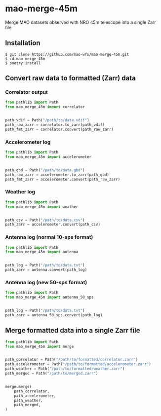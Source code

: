 # mao-merge-45m
Merge MAO datasets observed with NRO 45m telescope into a single Zarr file

## Installation

```shell
$ git clone https://github.com/mao-wfs/mao-merge-45m.git
$ cd mao-merge-45m
$ poetry install
```

## Convert raw data to formatted (Zarr) data

### Correlator output

```python
from pathlib import Path
from mao_merge_45m import correlator


path_vdif = Path("/path/to/data.vdif")
path_raw_zarr = correlator.to_zarr(path_vdif)
path_fmt_zarr = correlator.convert(path_raw_zarr)
```

### Accelerometer log

```python
from pathlib import Path
from mao_merge_45m import accelerometer


path_gbd = Path("/path/to/data.gbd")
path_raw_zarr = accelerometer.to_zarr(path_gbd)
path_fmt_zarr = accelerometer.convert(path_raw_zarr)
```

### Weather log

```python
from pathlib import Path
from mao_merge_45m import weather


path_csv = Path("/path/to/data.csv")
path_zarr = accelerometer.convert(path_csv)
```

### Antenna log (normal 10-sps format)

```python
from pathlib import Path
from mao_merge_45m import antenna


path_log = Path("/path/to/data.txt")
path_zarr = antenna.convert(path_log)
```

### Antenna log (new 50-sps format)

```python
from pathlib import Path
from mao_merge_45m import antenna_50_sps


path_log = Path("/path/to/data.txt")
path_zarr = antenna_50_sps.convert(path_log)
```

## Merge formatted data into a single Zarr file

```python
from pathlib import Path
from mao_merge_45m import merge


path_correlator = Path("/path/to/formatted/correlator.zarr")
path_accelerometer = Path("/path/to/formatted/accelerometer.zarr")
path_weather = Path("/path/to/formatted/weather.zarr")
path_merged = Path("/path/to/merged.zarr")


merge.merge(
    path_correlator,
    path_accelerometer,
    path_weather,
    path_merged,
)
```

